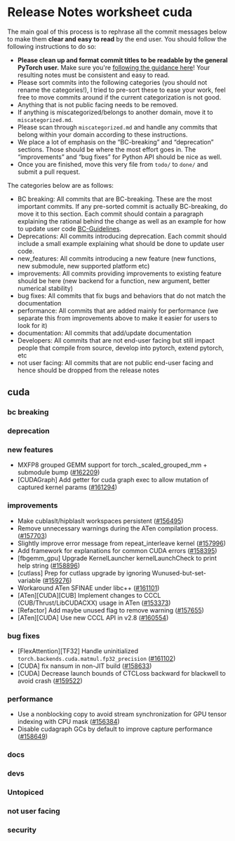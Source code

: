 
# Release Notes worksheet cuda

The main goal of this process is to rephrase all the commit messages below to make them **clear and easy to read** by the end user. You should follow the following instructions to do so:

* **Please clean up and format commit titles to be readable by the general PyTorch user.** Make sure you're [following the guidance here](https://docs.google.com/document/d/14OmgGBr1w6gl1VO47GGGdwrIaUNr92DFhQbY_NEk8mQ/edit)! Your resulting notes must be consistent and easy to read.
* Please sort commits into the following categories (you should not rename the categories!), I tried to pre-sort these to ease your work, feel free to move commits around if the current categorization is not good.
* Anything that is not public facing needs to be removed.
* If anything is miscategorized/belongs to another domain, move it to `miscategorized.md`.
* Please scan through `miscategorized.md` and handle any commits that belong within your domain according to these instructions.
* We place a lot of emphasis on the “BC-breaking” and “deprecation” sections. Those should be where the most effort goes in. The “improvements” and “bug fixes” for Python API should be nice as well.
* Once you are finished, move this very file from `todo/` to `done/` and submit a pull request.

The categories below are as follows:

* BC breaking: All commits that are BC-breaking. These are the most important commits. If any pre-sorted commit is actually BC-breaking, do move it to this section. Each commit should contain a paragraph explaining the rational behind the change as well as an example for how to update user code [BC-Guidelines](https://docs.google.com/document/d/14OmgGBr1w6gl1VO47GGGdwrIaUNr92DFhQbY_NEk8mQ/edit#heading=h.a9htwgvvec1m).
* Deprecations: All commits introducing deprecation. Each commit should include a small example explaining what should be done to update user code.
* new_features: All commits introducing a new feature (new functions, new submodule, new supported platform etc)
* improvements: All commits providing improvements to existing feature should be here (new backend for a function, new argument, better numerical stability)
* bug fixes: All commits that fix bugs and behaviors that do not match the documentation
* performance: All commits that are added mainly for performance (we separate this from improvements above to make it easier for users to look for it)
* documentation: All commits that add/update documentation
* Developers: All commits that are not end-user facing but still impact people that compile from source, develop into pytorch, extend pytorch, etc
* not user facing: All commits that are not public end-user facing and hence should be dropped from the release notes

## cuda
### bc breaking
### deprecation
### new features
- MXFP8 grouped GEMM support for torch._scaled_grouped_mm + submodule bump ([#162209](https://github.com/pytorch/pytorch/pull/162209))
- [CUDAGraph] Add getter for cuda graph exec to allow mutation of captured kernel params ([#161294](https://github.com/pytorch/pytorch/pull/161294))
### improvements
- Make cublaslt/hipblaslt workspaces persistent ([#156495](https://github.com/pytorch/pytorch/pull/156495))
- Remove unnecessary warnings during the ATen compilation process. ([#157703](https://github.com/pytorch/pytorch/pull/157703))
- Slightly improve error message from repeat_interleave kernel ([#157996](https://github.com/pytorch/pytorch/pull/157996))
- Add framework for explanations for common CUDA errors ([#158395](https://github.com/pytorch/pytorch/pull/158395))
- [fbgemm_gpu] Upgrade KernelLauncher kernelLaunchCheck to print help string ([#158896](https://github.com/pytorch/pytorch/pull/158896))
- [cutlass] Prep for cutlass upgrade by ignoring Wunused-but-set-variable ([#159276](https://github.com/pytorch/pytorch/pull/159276))
- Workaround ATen SFINAE under libc++ ([#161101](https://github.com/pytorch/pytorch/pull/161101))
- [ATen][CUDA][CUB] Implement changes to CCCL (CUB/Thrust/LibCUDACXX) usage in ATen ([#153373](https://github.com/pytorch/pytorch/pull/153373))
- [Refactor] Add maybe unused flag to remove warning ([#157655](https://github.com/pytorch/pytorch/pull/157655))
- [ATen][CUDA] Use new CCCL API in v2.8 ([#160554](https://github.com/pytorch/pytorch/pull/160554))
### bug fixes
- [FlexAttention][TF32] Handle uninitialized `torch.backends.cuda.matmul.fp32_precision` ([#161102](https://github.com/pytorch/pytorch/pull/161102))
- [CUDA] fix nansum in non-JIT build ([#158633](https://github.com/pytorch/pytorch/pull/158633))
- [CUDA] Decrease launch bounds of CTCLoss backward for blackwell to avoid crash ([#159522](https://github.com/pytorch/pytorch/pull/159522))
### performance
- Use a nonblocking copy to avoid stream synchronization for GPU tensor indexing with CPU mask ([#156384](https://github.com/pytorch/pytorch/pull/156384))
- Disable cudagraph GCs by default to improve capture performance ([#158649](https://github.com/pytorch/pytorch/pull/158649))
### docs
### devs
### Untopiced
### not user facing
### security
